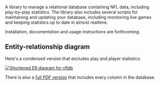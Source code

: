 A library to manage a relational database containing NFL data, including 
play-by-play statistics. The library also includes several scripts for 
maintaining and updating your database, including monitoring live games and 
keeping statistics up to date in almost realtime.

Installation, documentation and usage instructions are forthcoming.


## Entity-relationship diagram

Here's a condensed version that excludes play and player statistics:

[![Shortened ER diagram for nfldb](http://burntsushi.net/stuff/nfldb/nfldb-condensed.png)](http://burntsushi.net/stuff/nfldb/nfldb-condensed.pdf)

There is also a [full PDF version](http://burntsushi.net/stuff/nfldb/nfldb.pdf)
that includes every column in the database.

